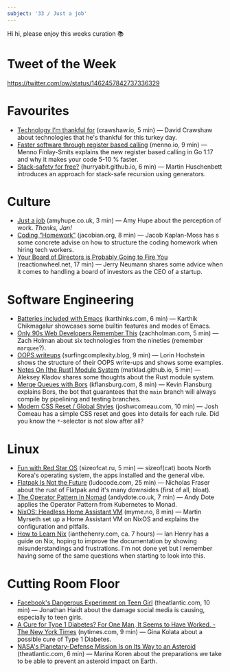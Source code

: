 ```yaml
---
subject: '33 / Just a job'
---
```


Hi hi, please enjoy this weeks curation 📚

# Tweet of the Week
https://twitter.com/ow/status/1462457842737336329

# Favourites
* [Technology I’m thankful for](https://crawshaw.io/blog/thankful-for-technology) (crawshaw.io, 5 min) — David Crawshaw about technologies that he's thankful for this turkey day. 
* [Faster software through register based calling](https://menno.io/posts/golang-register-calling/) (menno.io, 9 min) — Menno Finlay-Smits explains the new register based calling in Go 1.17 and why it makes your code 5-10 % faster.
* [Stack-safety for free?](https://hurryabit.github.io/blog/stack-safety-for-free/) (hurryabit.github.io, 6 min) — Martin Huschenbett introduces an approach for stack-safe recursion using generators.

# Culture
* [Just a job](https://amyhupe.co.uk/articles/just-a-job/) (amyhupe.co.uk, 3 min) — Amy Hupe about the perception of work.  _Thanks, Jan!_
* [Coding “Homework”](https://jacobian.org/2021/nov/23/wst-homework/) (jacobian.org, 8 min) — Jacob Kaplan-Moss has s some concrete advise on how to structure the coding homework when hiring tech workers.
* [Your Board of Directors is Probably Going to Fire You](https://reactionwheel.net/2021/11/your-boards-of-directors-is-probably-going-to-fire-you.html) (reactionwheel.net, 17 min) — Jerry Neumann shares some advice when it comes to handling a board of investors as the CEO of a startup.

# Software Engineering
* [Batteries included with Emacs](https://karthinks.com/software/batteries-included-with-emacs/) (karthinks.com, 6 min) — Karthik Chikmagalur showcases some builtin features and modes of Emacs.
* [Only 90s Web Developers Remember This](https://zachholman.com/posts/only-90s-developers/) (zachholman.com, 5 min) — Zach Holman about six technologies from the nineties (remember `marquee`?).
* [OOPS writeups](https://surfingcomplexity.blog/2021/11/21/oops-writeups/) (surfingcomplexity.blog, 9 min) — Lorin Hochstein shows the structure of their OOPS write-ups and shows some examples.
* [Notes On [the Rust] Module System](https://matklad.github.io//2021/11/27/notes-on-module-system.html) (matklad.github.io, 5 min) — Aleksey Kladov shares some thoughts about the Rust module system.
* [Merge Queues with Bors](https://kflansburg.com/posts/merge-queues/) (kflansburg.com, 8 min) — Kevin Flansburg explains Bors, the bot that guarantees that the `main` branch will always compile by pipelining and testing branches.
* [Modern CSS Reset / Global Styles](https://www.joshwcomeau.com/css/custom-css-reset/) (joshwcomeau.com, 10 min) — Josh Comeau has a simple CSS reset and goes into details for each rule. Did you know the `*`-selector is not slow after all?

# Linux
* [Fun with Red Star OS](https://sizeofcat.ru/post/fun-with-redstar-os/) (sizeofcat.ru, 5 min) — sizeof(cat) boots North Korea's operating system, the apps installed and the general vibe.
* [Flatpak Is Not the Future](https://ludocode.com/blog/flatpak-is-not-the-future) (ludocode.com, 25 min) — Nicholas Fraser about the rust of Flatpak and it's many downsides (first of all, bloat).
* [The Operator Pattern in Nomad](https://andydote.co.uk/2021/11/22/nomad-operator-pattern/) (andydote.co.uk, 7 min) — Andy Dote applies the Operator Pattern from Kubernetes to Monad.
* [NixOS: Headless Home Assistant VM](https://myme.no/posts/2021-11-25-nixos-home-assistant.html) (myme.no, 8 min) — Martin Myrseth set up a Home Assistant VM on NixOS and explains the configuration and pitfalls.
* [How to Learn Nix](https://ianthehenry.com/posts/how-to-learn-nix/) (ianthehenry.com, ca. 7 hours) — Ian Henry has a guide on Nix, hoping to improve the documentation by showing misunderstandings and frustrations. I'm not done yet but I remember having some of the same questions when starting to look into this.

# Cutting Room Floor
* [Facebook's Dangerous Experiment on Teen Girl](https://www.theatlantic.com/ideas/archive/2021/11/facebooks-dangerous-experiment-teen-girls/620767/) (theatlantic.com, 10 min) — Jonathan Haidt about the damage social media is causing, especially to teen girls.
* [A Cure for Type 1 Diabetes? For One Man, It Seems to Have Worked. - The New York Times](https://www.nytimes.com/2021/11/27/health/diabetes-cure-stem-cells.html) (nytimes.com, 9 min) — Gina Kolata about a possible cure of Type 1 Diabetes.
* [NASA's Planetary-Defense Mission Is on Its Way to an Asteroid](https://www.theatlantic.com/science/archive/2021/11/nasa-asteroid-mission-planetary-defense/620822/) (theatlantic.com, 6 min) — Marina Koren about the preparations we take to be able to prevent an asteroid impact on Earth.
